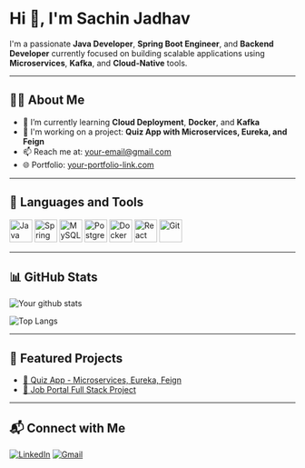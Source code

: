 # Hi 👋, I'm Sachin Jadhav

I'm a passionate **Java Developer**, **Spring Boot Engineer**, and **Backend Developer** currently focused on building scalable applications using **Microservices**, **Kafka**, and **Cloud-Native** tools.

---

## 🧑‍💻 About Me

- 🌱 I’m currently learning **Cloud Deployment**, **Docker**, and **Kafka**
- 🚀 I'm working on a project: **Quiz App with Microservices, Eureka, and Feign**
- 📫 Reach me at: [your-email@gmail.com](mailto:your-email@gmail.com)
- 🌐 Portfolio: [your-portfolio-link.com](https://your-portfolio-link.com)

---

## 🧰 Languages and Tools

<p>
  <img src="https://cdn.jsdelivr.net/gh/devicons/devicon/icons/java/java-original.svg" height="40" alt="Java" />
  <img src="https://cdn.jsdelivr.net/gh/devicons/devicon/icons/spring/spring-original.svg" height="40" alt="Spring Boot"/>
  <img src="https://cdn.jsdelivr.net/gh/devicons/devicon/icons/mysql/mysql-original.svg" height="40" alt="MySQL"/>
  <img src="https://cdn.jsdelivr.net/gh/devicons/devicon/icons/postgresql/postgresql-original.svg" height="40" alt="PostgreSQL"/>
  <img src="https://cdn.jsdelivr.net/gh/devicons/devicon/icons/docker/docker-original.svg" height="40" alt="Docker"/>
  <img src="https://cdn.jsdelivr.net/gh/devicons/devicon/icons/react/react-original.svg" height="40" alt="React"/>
  <img src="https://cdn.jsdelivr.net/gh/devicons/devicon/icons/git/git-original.svg" height="40" alt="Git"/>
</p>

---

## 📊 GitHub Stats

![Your github stats](https://github-readme-stats.vercel.app/api?username=your-username&show_icons=true&theme=radical)

![Top Langs](https://github-readme-stats.vercel.app/api/top-langs/?username=your-username&layout=compact&theme=radical)

---

## 📂 Featured Projects

- [🔗 Quiz App - Microservices, Eureka, Feign](https://github.com/your-username/quiz-app)
- [🔗 Job Portal Full Stack Project](https://github.com/your-username/job-portal)

---

## 📬 Connect with Me

[![LinkedIn](https://img.shields.io/badge/LinkedIn-blue?style=flat&logo=linkedin)](https://linkedin.com/in/your-profile)
[![Gmail](https://img.shields.io/badge/Gmail-red?style=flat&logo=gmail&logoColor=white)](mailto:your-email@gmail.com)
